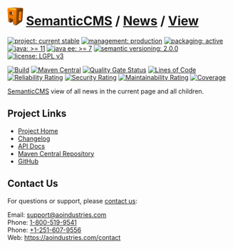 # [<img src="ao-logo.png" alt="AO Logo" width="35" height="40">](https://github.com/ao-apps) [SemanticCMS](https://github.com/ao-apps/semanticcms) / [News](https://github.com/ao-apps/semanticcms-news) / [View](https://github.com/ao-apps/semanticcms-news-view)

[![project: current stable](https://semanticcms.com/ao-badges/project-current-stable.svg)](https://aoindustries.com/life-cycle#project-current-stable)
[![management: production](https://semanticcms.com/ao-badges/management-production.svg)](https://aoindustries.com/life-cycle#management-production)
[![packaging: active](https://semanticcms.com/ao-badges/packaging-active.svg)](https://aoindustries.com/life-cycle#packaging-active)  
[![java: &gt;= 11](https://semanticcms.com/ao-badges/java-11.svg)](https://docs.oracle.com/en/java/javase/11/)
[![java ee: &gt;= 7](https://semanticcms.com/ao-badges/javaee-7.svg)](https://docs.oracle.com/javaee/7/)
[![semantic versioning: 2.0.0](https://semanticcms.com/ao-badges/semver-2.0.0.svg)](http://semver.org/spec/v2.0.0.html)
[![license: LGPL v3](https://semanticcms.com/ao-badges/license-lgpl-3.0.svg)](https://www.gnu.org/licenses/lgpl-3.0)

[![Build](https://github.com/ao-apps/semanticcms-news-view/workflows/Build/badge.svg?branch=1.x)](https://github.com/ao-apps/semanticcms-news-view/actions?query=workflow%3ABuild)
[![Maven Central](https://maven-badges.herokuapp.com/maven-central/com.semanticcms/semanticcms-news-view/badge.svg)](https://maven-badges.herokuapp.com/maven-central/com.semanticcms/semanticcms-news-view)
[![Quality Gate Status](https://sonarcloud.io/api/project_badges/measure?branch=1.x&project=com.semanticcms%3Asemanticcms-news-view&metric=alert_status)](https://sonarcloud.io/dashboard?branch=1.x&id=com.semanticcms%3Asemanticcms-news-view)
[![Lines of Code](https://sonarcloud.io/api/project_badges/measure?branch=1.x&project=com.semanticcms%3Asemanticcms-news-view&metric=ncloc)](https://sonarcloud.io/component_measures?branch=1.x&id=com.semanticcms%3Asemanticcms-news-view&metric=ncloc)  
[![Reliability Rating](https://sonarcloud.io/api/project_badges/measure?branch=1.x&project=com.semanticcms%3Asemanticcms-news-view&metric=reliability_rating)](https://sonarcloud.io/component_measures?branch=1.x&id=com.semanticcms%3Asemanticcms-news-view&metric=Reliability)
[![Security Rating](https://sonarcloud.io/api/project_badges/measure?branch=1.x&project=com.semanticcms%3Asemanticcms-news-view&metric=security_rating)](https://sonarcloud.io/component_measures?branch=1.x&id=com.semanticcms%3Asemanticcms-news-view&metric=Security)
[![Maintainability Rating](https://sonarcloud.io/api/project_badges/measure?branch=1.x&project=com.semanticcms%3Asemanticcms-news-view&metric=sqale_rating)](https://sonarcloud.io/component_measures?branch=1.x&id=com.semanticcms%3Asemanticcms-news-view&metric=Maintainability)
[![Coverage](https://sonarcloud.io/api/project_badges/measure?branch=1.x&project=com.semanticcms%3Asemanticcms-news-view&metric=coverage)](https://sonarcloud.io/component_measures?branch=1.x&id=com.semanticcms%3Asemanticcms-news-view&metric=Coverage)

[SemanticCMS](https://github.com/ao-apps/semanticcms) view of all news in the current page and all children.

## Project Links
* [Project Home](https://semanticcms.com/news/view/)
* [Changelog](https://semanticcms.com/news/view/changelog)
* [API Docs](https://semanticcms.com/news/view/apidocs/)
* [Maven Central Repository](https://central.sonatype.com/artifact/com.semanticcms/semanticcms-news-view)
* [GitHub](https://github.com/ao-apps/semanticcms-news-view)

## Contact Us
For questions or support, please [contact us](https://aoindustries.com/contact):

Email: [support@aoindustries.com](mailto:support@aoindustries.com)  
Phone: [1-800-519-9541](tel:1-800-519-9541)  
Phone: [+1-251-607-9556](tel:+1-251-607-9556)  
Web: https://aoindustries.com/contact
